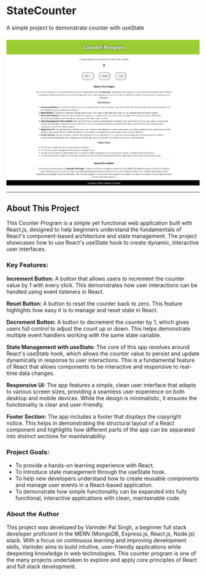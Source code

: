 # StateCounter
A simple project to demonstrate counter with useState

![Screenshot of a simple project to demonstrate counter with useState developed by Varinder Pal Singh](https://raw.githubusercontent.com/Varinderbhadwal/StateCounter/refs/heads/main/Counter%20Project%20Screenshot.jpeg)

----

## About This Project

This Counter Program is a simple yet functional web application built with React.js, designed to help beginners understand the fundamentals of React's component-based architecture and state management. The project showcases how to use React's useState hook to create dynamic, interactive user interfaces.

### Key Features:

**Increment Button:** A button that allows users to increment the counter value by 1 with every click. This demonstrates how user interactions can be handled using event listeners in React.

**Reset Button:** A button to reset the counter back to zero. This feature highlights how easy it is to manage and reset state in React.

**Decrement Button:** A button to decrement the counter by 1, which gives users full control to adjust the count up or down. This helps demonstrate multiple event handlers working with the same state variable.

**State Management with useState:** The core of this app revolves around React's useState hook, which allows the counter value to persist and update dynamically in response to user interactions. This is a fundamental feature of React that allows components to be interactive and responsive to real-time data changes.

**Responsive UI:** The app features a simple, clean user interface that adapts to various screen sizes, providing a seamless user experience on both desktop and mobile devices. While the design is minimalistic, it ensures the functionality is clear and user-friendly.

**Footer Section:** The app includes a footer that displays the copyright notice. This helps in demonstrating the structural layout of a React component and highlights how different parts of the app can be separated into distinct sections for maintainability.

### Project Goals:
* To provide a hands-on learning experience with React.
* To introduce state management through the useState hook.
* To help new developers understand how to create reusable components and manage user events in a React-based application.
* To demonstrate how simple functionality can be expanded into fully functional, interactive applications with clean, maintainable code.


### About the Author
This project was developed by Varinder Pal Singh, a beginner full stack developer proficient in the MERN (MongoDB, Express.js, React.js, Node.js) stack. With a focus on continuous learning and improving development skills, Varinder aims to build intuitive, user-friendly applications while deepening knowledge in web technologies. This counter program is one of the many projects undertaken to explore and apply core principles of React and full stack development.
